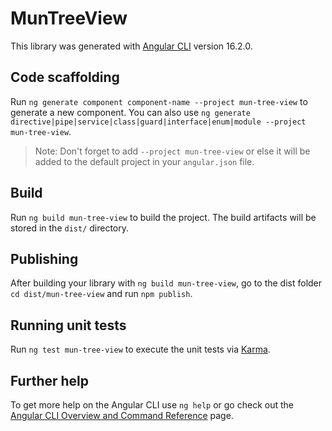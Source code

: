 # MunTreeView

This library was generated with [Angular CLI](https://github.com/angular/angular-cli) version 16.2.0.

## Code scaffolding

Run `ng generate component component-name --project mun-tree-view` to generate a new component. You can also use `ng generate directive|pipe|service|class|guard|interface|enum|module --project mun-tree-view`.
> Note: Don't forget to add `--project mun-tree-view` or else it will be added to the default project in your `angular.json` file. 

## Build

Run `ng build mun-tree-view` to build the project. The build artifacts will be stored in the `dist/` directory.

## Publishing

After building your library with `ng build mun-tree-view`, go to the dist folder `cd dist/mun-tree-view` and run `npm publish`.

## Running unit tests

Run `ng test mun-tree-view` to execute the unit tests via [Karma](https://karma-runner.github.io).

## Further help

To get more help on the Angular CLI use `ng help` or go check out the [Angular CLI Overview and Command Reference](https://angular.io/cli) page.

